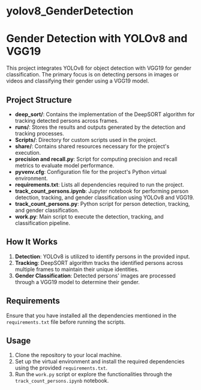 # yolov8_GenderDetection

# Gender Detection with YOLOv8 and VGG19

This project integrates YOLOv8 for object detection with VGG19 for gender classification. The primary focus is on detecting persons in images or videos and classifying their gender using a VGG19 model.

## Project Structure

- **deep_sort/**: Contains the implementation of the DeepSORT algorithm for tracking detected persons across frames.
- **runs/**: Stores the results and outputs generated by the detection and tracking processes.
- **Scripts/**: Directory for custom scripts used in the project.
- **share/**: Contains shared resources necessary for the project's execution.
- **precision and recall.py**: Script for computing precision and recall metrics to evaluate model performance.
- **pyvenv.cfg**: Configuration file for the project's Python virtual environment.
- **requirements.txt**: Lists all dependencies required to run the project.
- **track_count_persons.ipynb**: Jupyter notebook for performing person detection, tracking, and gender classification using YOLOv8 and VGG19.
- **track_count_persons.py**: Python script for person detection, tracking, and gender classification.
- **work.py**: Main script to execute the detection, tracking, and classification pipeline.

## How It Works

1. **Detection**: YOLOv8 is utilized to identify persons in the provided input.
2. **Tracking**: DeepSORT algorithm tracks the identified persons across multiple frames to maintain their unique identities.
3. **Gender Classification**: Detected persons' images are processed through a VGG19 model to determine their gender.

## Requirements

Ensure that you have installed all the dependencies mentioned in the `requirements.txt` file before running the scripts.

## Usage

1. Clone the repository to your local machine.
2. Set up the virtual environment and install the required dependencies using the provided `requirements.txt`.
3. Run the `work.py` script or explore the functionalities through the `track_count_persons.ipynb` notebook.



